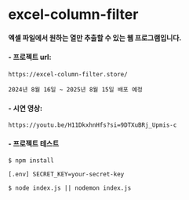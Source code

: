 # excel-column-filter
#### 엑셀 파일에서 원하는 열만 추출할 수 있는 웹 프로그램입니다.


#### - 프로젝트 url:
```
https://excel-column-filter.store/
```
```
2024년 8월 16일 ~ 2025년 8월 15일 배포 예정
```


#### - 시연 영상:
```
https://youtu.be/H11DkxhnHfs?si=9DTXuBRj_Upmis-c
```

#### - 프로젝트 테스트
```
$ npm install
```

```
[.env] SECRET_KEY=your-secret-key
```

```
$ node index.js || nodemon index.js
```

